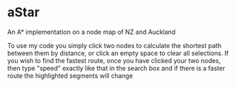 # aStar
An A* implementation on a node map of NZ and Auckland

To use my code you simply
click two nodes to calculate the shortest path between them by distance, or click an empty
space to clear all selections. If you wish to find the fastest route, once you have clicked
your two nodes, then type "speed" exactly like that in the search box and if there is a faster
route the highlighted segments will change
